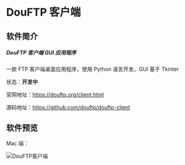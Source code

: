 # DouFTP 客户端

## 软件简介

##### DouFTP 客户端 GUI 应用程序

一款 FTP 客户端桌面应用程序，使用 Python 语言开发，GUI 基于 Tkinter

状态：**开发中**

官网地址：https://douftp.org/client.html

源码地址：https://github.com/douftp/douftp-client


## 软件预览

Mac 端：

<img src="/images/screenshots/douftp-client@2x.png" alt="DouFTP客户端">

